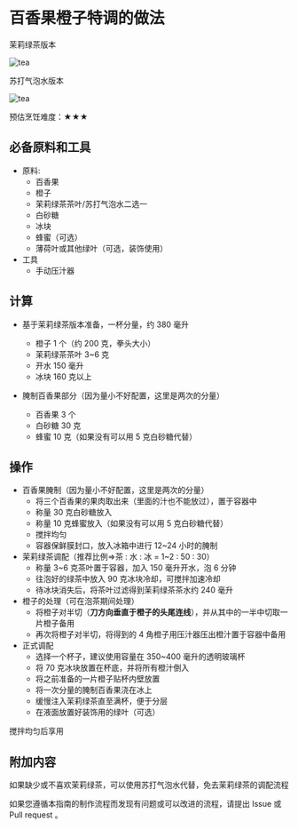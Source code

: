 # 百香果橙子特调的做法

茉莉绿茶版本

![tea](tea-version.jpg)

苏打气泡水版本

![tea](soda-version.jpg)

预估烹饪难度：★★★

## 必备原料和工具

- 原料:
  - 百香果
  - 橙子
  - 茉莉绿茶茶叶/苏打气泡水二选一
  - 白砂糖
  - 冰块
  - 蜂蜜（可选）
  - 薄荷叶或其他绿叶（可选，装饰使用）
- 工具
  - 手动压汁器

## 计算

- 基于茉莉绿茶版本准备，一杯分量，约 380 毫升
  - 橙子 1 个（约 200 克，拳头大小）
  - 茉莉绿茶茶叶 3~6 克
  - 开水 150 毫升
  - 冰块 160 克以上

- 腌制百香果部分（因为量小不好配置，这里是两次的分量）
  - 百香果 3 个
  - 白砂糖 30 克
  - 蜂蜜 10 克（如果没有可以用 5 克白砂糖代替）

## 操作

- 百香果腌制（因为量小不好配置，这里是两次的分量）
  - 将三个百香果的果肉取出来（里面的汁也不能放过），置于容器中
  - 称量 30 克白砂糖放入
  - 称量 10 克蜂蜜放入（如果没有可以用 5 克白砂糖代替）
  - 搅拌均匀
  - 容器保鲜膜封口，放入冰箱中进行 12~24 小时的腌制
- 茉莉绿茶调配（推荐比例=>茶 : 水 : 冰 = 1~2 : 50 : 30）
  - 称量 3~6 克茶叶置于容器，加入 150 毫升开水，泡 6 分钟
  - 往泡好的绿茶中放入 90 克冰块冷却，可搅拌加速冷却
  - 待冰块消失后，将茶叶过滤得到茉莉绿茶茶水约 240 毫升
- 橙子的处理（可在泡茶期间处理）
  - 将橙子对半切（**刀方向垂直于橙子的头尾连线**），并从其中的一半中切取一片橙子备用
  - 再次将橙子对半切，将得到的 4 角橙子用压汁器压出橙汁置于容器中备用
- 正式调配
  - 选择一个杯子，建议使用容量在 350~400 毫升的透明玻璃杯
  - 将 70 克冰块放置在杯底，并将所有橙汁倒入
  - 将之前准备的一片橙子贴杯内壁放置
  - 将一次分量的腌制百香果浇在冰上
  - 缓慢注入茉莉绿茶直至满杯，便于分层
  - 在液面放置好装饰用的绿叶（可选）

搅拌均匀后享用

## 附加内容

如果缺少或不喜欢茉莉绿茶，可以使用苏打气泡水代替，免去茉莉绿茶的调配流程

如果您遵循本指南的制作流程而发现有问题或可以改进的流程，请提出 Issue 或 Pull request 。
